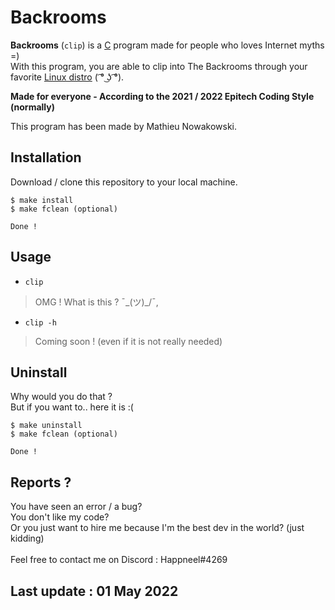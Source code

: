 # Backrooms

**Backrooms** (`clip`) is a [C](https://en.wikipedia.org/wiki/C_(programming_language)) program made for people who loves Internet myths =)
<br />
With this program, you are able to clip into The Backrooms through your favorite [Linux distro](https://en.wikipedia.org/wiki/List_of_Linux_distributions) ( ͡° ͜ʖ ͡°).
<br />

**Made for everyone - According to the 2021 / 2022 Epitech Coding Style (normally)**

This program has been made by Mathieu Nowakowski.

## Installation
Download / clone this repository to your local machine.

    $ make install
    $ make fclean (optional)

    Done !

## Usage

- `clip`
> OMG ! What is this ? ¯\_(ツ)_/¯,
- `clip -h`
> Coming soon ! (even if it is not really needed)

## Uninstall
Why would you do that ?
<br />
But if you want to.. here it is :(

    $ make uninstall
    $ make fclean (optional)
    
    Done !
    
## Reports ?
You have seen an error / a bug?
<br />
You don't like my code?
<br />
Or you just want to hire me because I'm the best dev in the world? (just kidding)
<br />
<br />
Feel free to contact me on Discord : Happneel#4269

## Last update : 01 May 2022
